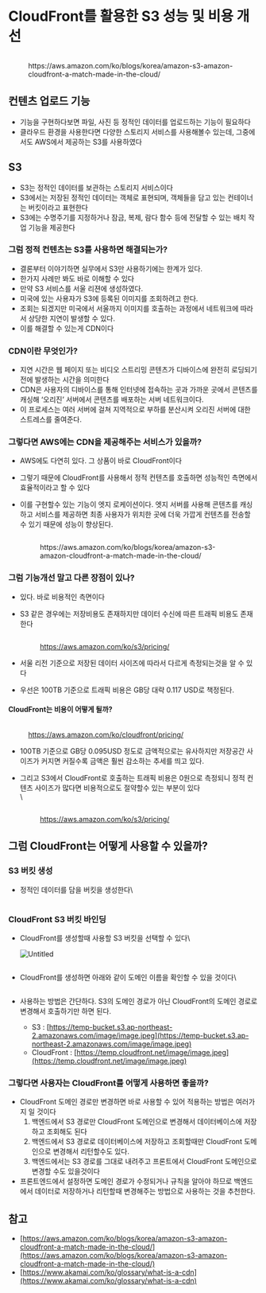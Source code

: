 # CloudFront를 활용한 S3 성능 및 비용 개선

<figure><img src="../../.gitbook/assets/0.jpeg" alt=""><figcaption><p>https://aws.amazon.com/ko/blogs/korea/amazon-s3-amazon-cloudfront-a-match-made-in-the-cloud/</p></figcaption></figure>

## 컨텐츠 업로드 기능

* 기능을 구현하다보면 파일, 사진 등 정적인 데이터를 업로드하는 기능이 필요하다
* 클라우드 환경을 사용한다면 다양한 스토리지 서비스를 사용해볼수 있는데, 그중에서도 AWS에서 제공하는 S3를 사용하였다

## S3

* S3는 정적인 데이터를 보관하는 스토리지 서비스이다
* S3에서는 저장된 정적인 데이터는 객체로 표현되며, 객체들을 담고 있는 컨테이너는 버킷이라고 표현한다
* S3에는 수명주기를 지정하거나 잠금, 복제, 람다 함수 등에 전달할 수 있는 배치 작업 기능을 제공한다

### 그럼 정적 컨텐츠는 S3를 사용하면 해결되는가?

* 결론부터 이야기하면 실무에서 S3만 사용하기에는 한계가 있다.
* 한가지 사례만 봐도 바로 이해할 수 있다
* 만약 S3 서비스를 서울 리젼에 생성하였다.
* 미국에 있는 사용자가 S3에 등록된 이미지를 조회하려고 한다.
* 조회는 되겠지만 미국에서 서울까지 이미지를 호출하는 과정에서 네트워크에 따라서 상당한 지연이 발생할 수 있다.
* 이를 해결할 수 있는게 CDN이다

### CDN이란 무엇인가?

* 지연 시간은 웹 페이지 또는 비디오 스트리밍 콘텐츠가 디바이스에 완전히 로딩되기 전에 발생하는 시간을 의미한다
* CDN은 사용자의 디바이스를 통해 인터넷에 접속하는 곳과 가까운 곳에서 콘텐츠를 캐싱해 ‘오리진’ 서버에서 콘텐츠를 배포하는 서버 네트워크이다.
* 이 프로세스는 여러 서버에 걸쳐 지역적으로 부하를 분산시켜 오리진 서버에 대한 스트레스를 줄여준다.

### 그렇다면 AWS에는 CDN을 제공해주는 서비스가 있을까?

* AWS에도 다연히 있다. 그 상품이 바로 CloudFront이다
* 그렇기 때문에 CloudFront를 사용해서 정적 컨텐츠를 호출하면 성능적인 측면에서 효율적이라고 할 수 있다
*   이를 구현할수 있는 기능이 엣지 로케이션이다. 엣지 서버를 사용해 콘텐츠를 캐싱하고 서비스를 제공하면 최종 사용자가 위치한 곳에 더욱 가깝게 컨텐츠를 전송할 수 있기 때문에 성능이 향상된다.



    <figure><img src="../../.gitbook/assets/1 (12).png" alt=""><figcaption><p>https://aws.amazon.com/ko/blogs/korea/amazon-s3-amazon-cloudfront-a-match-made-in-the-cloud/</p></figcaption></figure>

### 그럼 기능개선 말고 다른 장점이 있나?

* 있다. 바로 비용적인 측면이다
*   S3 같은 경우에는 저장비용도 존재하지만 데이터 수신에 따른 트래픽 비용도 존재한다



    <figure><img src="../../.gitbook/assets/2 (10).png" alt=""><figcaption><p><a href="https://aws.amazon.com/ko/s3/pricing/">https://aws.amazon.com/ko/s3/pricing/</a></p></figcaption></figure>
* 서울 리전 기준으로 저장된 데이터 사이즈에 따라서 다르게 측정되는것을 알 수 있다
* 우선은 100TB 기준으로 트래픽 비용은 GB당 대략 0.117 USD로 책정된다.

#### CloudFront는 비용이 어떻게 될까?

<figure><img src="../../.gitbook/assets/3 (8).png" alt=""><figcaption><p><a href="https://aws.amazon.com/ko/cloudfront/pricing/">https://aws.amazon.com/ko/cloudfront/pricing/</a></p></figcaption></figure>

* 100TB 기준으로 GB당 0.095USD 정도로 금액적으로는 유사하지만 저장공간 사이즈가 커지면 커질수록 금액은 훨씬 감소하는 추세를 띄고 있다.
*   그리고 S3에서 CloudFront로 호출하는 트래픽 비용은 0원으로 측정되니 정적 컨텐츠 사이즈가 많다면 비용적으로도 절약할수 있는 부분이 있다\
    \


    <figure><img src="../../.gitbook/assets/4 (6).png" alt=""><figcaption><p><a href="https://aws.amazon.com/ko/s3/pricing/">https://aws.amazon.com/ko/s3/pricing/</a></p></figcaption></figure>

## 그럼 CloudFront는 어떻게 사용할 수 있을까?

### S3 버킷 생성

*   정적인 데이터를 담을 버킷을 생성한다\


    <figure><img src="../../.gitbook/assets/5 (7).png" alt=""><figcaption></figcaption></figure>

### CloudFront S3 버킷 바인딩

*   CloudFront를 생성할때 사용할 S3 버킷을 선택할 수 있다\


    ![Untitled](https://s3-us-west-2.amazonaws.com/secure.notion-static.com/259ba513-3db5-420b-ac38-df838e147457/Untitled.png)

    <figure><img src="../../.gitbook/assets/6 (7).png" alt=""><figcaption></figcaption></figure>
*   CloudFront를 생성하면 아래와 같이 도메인 이름을 확인할 수 있을 것이다\


    <figure><img src="../../.gitbook/assets/7 (5).png" alt=""><figcaption></figcaption></figure>
* 사용하는 방법은 간단하다. S3의 도메인 경로가 아닌 CloudFront의 도메인 경로로 변경해서 호출하기만 하면 된다.
  * S3 : [https://temp-bucket.s3.ap-northeast-2.amazonaws.com/image/image.jpeg](https://temp-bucket.s3.ap-northeast-2.amazonaws.com/image/image.jpeg)
  * CloudFront : [https://temp.cloudfront.net/image/image.jpeg](https://temp.cloudfront.net/image/image.jpeg)

### 그렇다면 사용자는 CloudFront를 어떻게 사용하면 좋을까?

* CloudFront 도메인 경로만 변경하면 바로 사용할 수 있어 적용하는 방법은 여러가지 일 것이다
  1. 백엔드에서 S3 경로만 CloudFront 도메인으로 변경해서 데이터베이스에 저장하고 조회해도 된다
  2. 백엔드에서 S3 경로로 데이터베이스에 저장하고 조회할때만 CloudFront 도메인으로 변경해서 리턴할수도 있다.
  3. 백엔드에서는 S3 경로를 그대로 내려주고 프론트에서 CloudFront 도메인으로 변경할 수도 있을것이다
* 프론트엔드에서 설정하면 도메인 경로가 수정되거나 규칙을 알아야 하므로 백엔드에서 데이터로 저장하거나 리턴할때 변경해주는 방법으로 사용하는 것을 추천한다.&#x20;

## 참고

* [https://aws.amazon.com/ko/blogs/korea/amazon-s3-amazon-cloudfront-a-match-made-in-the-cloud/](https://aws.amazon.com/ko/blogs/korea/amazon-s3-amazon-cloudfront-a-match-made-in-the-cloud/)
* [https://www.akamai.com/ko/glossary/what-is-a-cdn](https://www.akamai.com/ko/glossary/what-is-a-cdn)
